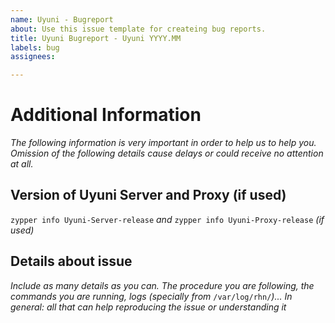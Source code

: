 ```yaml
---
name: Uyuni - Bugreport
about: Use this issue template for createing bug reports.
title: Uyuni Bugreport - Uyuni YYYY.MM
labels: bug
assignees:

---
```


# Additional Information

_The following information is very important in order to help us to help you. Omission of the following details cause delays or could receive no attention at all._

## Version of Uyuni Server and Proxy (if used)
`zypper info Uyuni-Server-release` _and_ `zypper info Uyuni-Proxy-release` _(if used)_

## Details about issue
_Include as many details as you can. The procedure you are following,  the commands you are running, logs (specially from_ `/var/log/rhn/`_)..._
_In general: all that can help reproducing the issue or understanding it_

